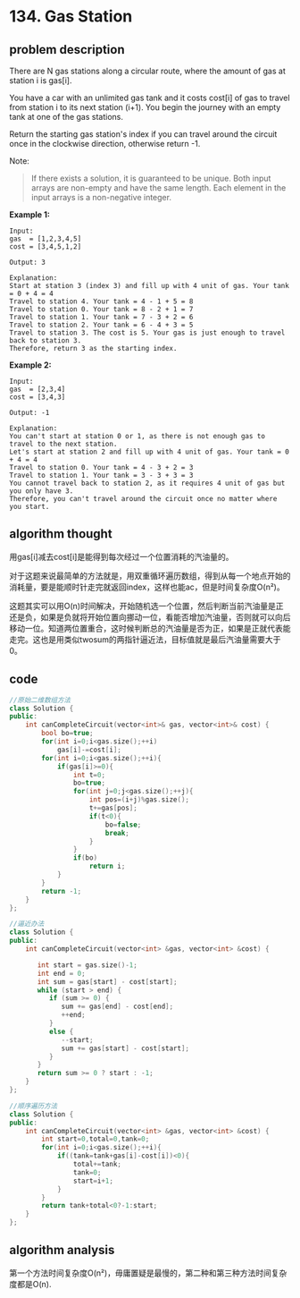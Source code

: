 # 134. Gas Station

## problem description

There are N gas stations along a circular route, where the amount of gas at station i is gas\[i\].

You have a car with an unlimited gas tank and it costs cost\[i\] of gas to travel from station i to its next station \(i+1\). You begin the journey with an empty tank at one of the gas stations.

Return the starting gas station's index if you can travel around the circuit once in the clockwise direction, otherwise return -1.

Note:

> If there exists a solution, it is guaranteed to be unique. Both input arrays are non-empty and have the same length. Each element in the input arrays is a non-negative integer.

**Example 1:**

```text
Input:  
gas  = [1,2,3,4,5]
cost = [3,4,5,1,2]

Output: 3

Explanation:
Start at station 3 (index 3) and fill up with 4 unit of gas. Your tank = 0 + 4 = 4
Travel to station 4. Your tank = 4 - 1 + 5 = 8
Travel to station 0. Your tank = 8 - 2 + 1 = 7
Travel to station 1. Your tank = 7 - 3 + 2 = 6
Travel to station 2. Your tank = 6 - 4 + 3 = 5
Travel to station 3. The cost is 5. Your gas is just enough to travel back to station 3.
Therefore, return 3 as the starting index.
```

**Example 2:**

```text
Input:  
gas  = [2,3,4]
cost = [3,4,3]

Output: -1

Explanation:
You can't start at station 0 or 1, as there is not enough gas to travel to the next station.
Let's start at station 2 and fill up with 4 unit of gas. Your tank = 0 + 4 = 4
Travel to station 0. Your tank = 4 - 3 + 2 = 3
Travel to station 1. Your tank = 3 - 3 + 3 = 3
You cannot travel back to station 2, as it requires 4 unit of gas but you only have 3.
Therefore, you can't travel around the circuit once no matter where you start.
```

## algorithm thought

用gas\[i\]减去cost\[i\]是能得到每次经过一个位置消耗的汽油量的。

对于这题来说最简单的方法就是，用双重循环遍历数组，得到从每一个地点开始的消耗量，要是能顺时针走完就返回index，这样也能ac，但是时间复杂度O\(n²\)。

这题其实可以用O\(n\)时间解决，开始随机选一个位置，然后判断当前汽油量是正还是负，如果是负就将开始位置向挪动一位，看能否增加汽油量，否则就可以向后移动一位。知道两位置重合，这时候判断总的汽油量是否为正，如果是正就代表能走完。这也是用类似twosum的两指针逼近法，目标值就是最后汽油量需要大于0。

## code

```cpp
//原始二维数组方法
class Solution {
public:
    int canCompleteCircuit(vector<int>& gas, vector<int>& cost) {
        bool bo=true;
        for(int i=0;i<gas.size();++i)
            gas[i]-=cost[i];
        for(int i=0;i<gas.size();++i){
            if(gas[i]>=0){
                int t=0;
                bo=true;
                for(int j=0;j<gas.size();++j){
                    int pos=(i+j)%gas.size();
                    t+=gas[pos];
                    if(t<0){
                        bo=false;
                        break;
                    }
                }
                if(bo)
                    return i;
            }
        }
        return -1;
    }
};

//逼近办法
class Solution {
public:
    int canCompleteCircuit(vector<int> &gas, vector<int> &cost) {

       int start = gas.size()-1;
       int end = 0;
       int sum = gas[start] - cost[start];
       while (start > end) {
          if (sum >= 0) {
             sum += gas[end] - cost[end];
             ++end;
          }
          else {
             --start;
             sum += gas[start] - cost[start];
          }
       }
       return sum >= 0 ? start : -1;
    }
};

//顺序遍历方法
class Solution {
public:
    int canCompleteCircuit(vector<int> &gas, vector<int> &cost) {
        int start=0,total=0,tank=0;
        for(int i=0;i<gas.size();++i){
            if((tank=tank+gas[i]-cost[i])<0){
                total+=tank;
                tank=0;
                start=i+1;
            }
        }
        return tank+total<0?-1:start;
    }
};
```

## algorithm analysis

第一个方法时间复杂度O\(n²\)，毋庸置疑是最慢的，第二种和第三种方法时间复杂度都是O\(n\).

